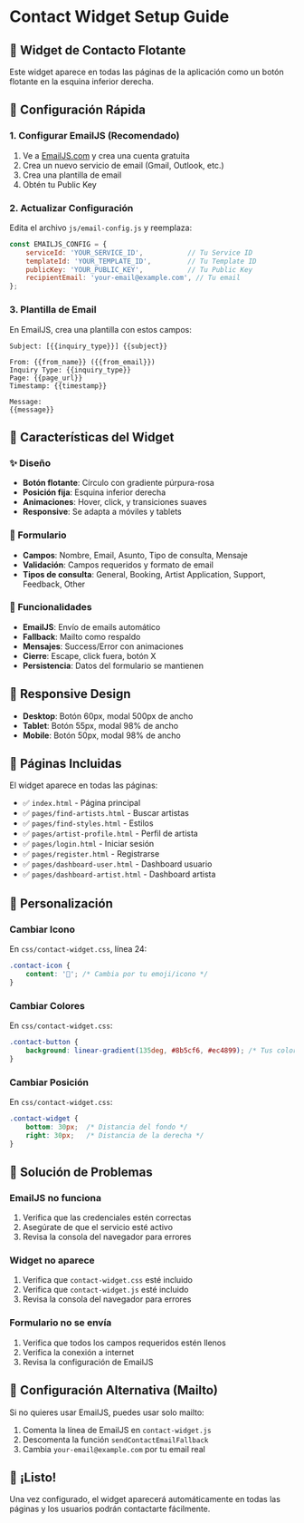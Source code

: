 # Contact Widget Setup Guide

## 📧 Widget de Contacto Flotante

Este widget aparece en todas las páginas de la aplicación como un botón flotante en la esquina inferior derecha.

## 🚀 Configuración Rápida

### 1. Configurar EmailJS (Recomendado)

1. Ve a [EmailJS.com](https://www.emailjs.com/) y crea una cuenta gratuita
2. Crea un nuevo servicio de email (Gmail, Outlook, etc.)
3. Crea una plantilla de email
4. Obtén tu Public Key

### 2. Actualizar Configuración

Edita el archivo `js/email-config.js` y reemplaza:

```javascript
const EMAILJS_CONFIG = {
    serviceId: 'YOUR_SERVICE_ID',           // Tu Service ID
    templateId: 'YOUR_TEMPLATE_ID',         // Tu Template ID  
    publicKey: 'YOUR_PUBLIC_KEY',           // Tu Public Key
    recipientEmail: 'your-email@example.com', // Tu email
};
```

### 3. Plantilla de Email

En EmailJS, crea una plantilla con estos campos:

```
Subject: [{{inquiry_type}}] {{subject}}

From: {{from_name}} ({{from_email}})
Inquiry Type: {{inquiry_type}}
Page: {{page_url}}
Timestamp: {{timestamp}}

Message:
{{message}}
```

## 🎨 Características del Widget

### ✨ Diseño
- **Botón flotante**: Círculo con gradiente púrpura-rosa
- **Posición fija**: Esquina inferior derecha
- **Animaciones**: Hover, click, y transiciones suaves
- **Responsive**: Se adapta a móviles y tablets

### 📝 Formulario
- **Campos**: Nombre, Email, Asunto, Tipo de consulta, Mensaje
- **Validación**: Campos requeridos y formato de email
- **Tipos de consulta**: General, Booking, Artist Application, Support, Feedback, Other

### 🔧 Funcionalidades
- **EmailJS**: Envío de emails automático
- **Fallback**: Mailto como respaldo
- **Mensajes**: Success/Error con animaciones
- **Cierre**: Escape, click fuera, botón X
- **Persistencia**: Datos del formulario se mantienen

## 📱 Responsive Design

- **Desktop**: Botón 60px, modal 500px de ancho
- **Tablet**: Botón 55px, modal 98% de ancho
- **Mobile**: Botón 50px, modal 98% de ancho

## 🎯 Páginas Incluidas

El widget aparece en todas las páginas:
- ✅ `index.html` - Página principal
- ✅ `pages/find-artists.html` - Buscar artistas
- ✅ `pages/find-styles.html` - Estilos
- ✅ `pages/artist-profile.html` - Perfil de artista
- ✅ `pages/login.html` - Iniciar sesión
- ✅ `pages/register.html` - Registrarse
- ✅ `pages/dashboard-user.html` - Dashboard usuario
- ✅ `pages/dashboard-artist.html` - Dashboard artista

## 🔧 Personalización

### Cambiar Icono
En `css/contact-widget.css`, línea 24:
```css
.contact-icon {
    content: '💬'; /* Cambia por tu emoji/icono */
}
```

### Cambiar Colores
En `css/contact-widget.css`:
```css
.contact-button {
    background: linear-gradient(135deg, #8b5cf6, #ec4899); /* Tus colores */
}
```

### Cambiar Posición
En `css/contact-widget.css`:
```css
.contact-widget {
    bottom: 30px;  /* Distancia del fondo */
    right: 30px;   /* Distancia de la derecha */
}
```

## 🐛 Solución de Problemas

### EmailJS no funciona
1. Verifica que las credenciales estén correctas
2. Asegúrate de que el servicio esté activo
3. Revisa la consola del navegador para errores

### Widget no aparece
1. Verifica que `contact-widget.css` esté incluido
2. Verifica que `contact-widget.js` esté incluido
3. Revisa la consola del navegador para errores

### Formulario no se envía
1. Verifica que todos los campos requeridos estén llenos
2. Verifica la conexión a internet
3. Revisa la configuración de EmailJS

## 📧 Configuración Alternativa (Mailto)

Si no quieres usar EmailJS, puedes usar solo mailto:

1. Comenta la línea de EmailJS en `contact-widget.js`
2. Descomenta la función `sendContactEmailFallback`
3. Cambia `your-email@example.com` por tu email real

## 🎉 ¡Listo!

Una vez configurado, el widget aparecerá automáticamente en todas las páginas y los usuarios podrán contactarte fácilmente.
